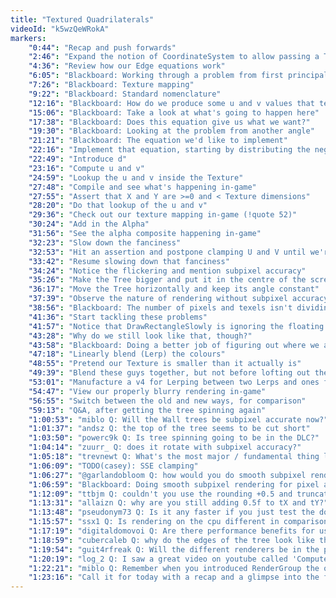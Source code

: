```yaml
---
title: "Textured Quadrilaterals"
videoId: "k5wzQeWRokA"
markers:
    "0:44": "Recap and push forwards"
    "2:46": "Expand the notion of CoordinateSystem to allow passing a Texture"
    "4:36": "Review how our Edge equations work"
    "6:05": "Blackboard: Working through a problem from first principals"
    "7:26": "Blackboard: Texture mapping"
    "9:22": "Blackboard: Standard nomenclature"
    "12:16": "Blackboard: How do we produce some u and v values that tell us where in the texture we are at any given time?"
    "15:06": "Blackboard: Take a look at what's going to happen here"
    "17:38": "Blackboard: Does this equation give us what we want?"
    "19:30": "Blackboard: Looking at the problem from another angle"
    "21:21": "Blackboard: The equation we'd like to implement"
    "22:16": "Implement that equation, starting by distributing the negative in the Edge tests"
    "22:49": "Introduce d"
    "23:16": "Compute u and v"
    "24:59": "Lookup the u and v inside the Texture"
    "27:48": "Compile and see what's happening in-game"
    "27:55": "Assert that X and Y are >=0 and < Texture dimensions"
    "28:20": "Do that lookup of the u and v"
    "29:36": "Check out our texture mapping in-game (!quote 52)"
    "30:24": "Add in the Alpha"
    "31:56": "See the alpha composite happening in-game"
    "32:23": "Slow down the fanciness"
    "32:53": "Hit an assertion and postpone clamping U and V until we're doing SIMD"
    "33:42": "Resume slowing down that fanciness"
    "34:24": "Notice the flickering and mention subpixel accuracy"
    "35:26": "Make the Tree bigger and put it in the centre of the screen"
    "36:17": "Move the Tree horizontally and keep its angle constant"
    "37:39": "Observe the nature of rendering without subpixel accuracy"
    "38:56": "Blackboard: The number of pixels and texels isn't dividing out evenly"
    "41:36": "Start tackling these problems"
    "41:57": "Notice that DrawRectangleSlowly is ignoring the floating point accuracy that was passed to it"
    "43:28": "Why do we still look like that, though?"
    "43:58": "Blackboard: Doing a better job of figuring out where we are in the texture map"
    "47:18": "Linearly blend (Lerp) the colours"
    "48:55": "Pretend our Texture is smaller than it actually is"
    "49:39": "Blend these guys together, but not before lofting out the Color values"
    "53:01": "Manufacture a v4 for Lerping between two Lerps and ones for doing scalar multiplications"
    "54:47": "View our properly blurry rendering in-game"
    "56:55": "Switch between the old and new ways, for comparison"
    "59:13": "Q&A, after getting the tree spinning again"
    "1:00:53": "miblo Q: Will the Wall trees be subpixel accurate now?"
    "1:01:37": "andsz Q: the top of the tree seems to be cut short"
    "1:03:50": "powerc9k Q: Is tree spinning going to be in the DLC?"
    "1:04:14": "zuurr_ Q: does it rotate with subpixel accuracy?"
    "1:05:18": "trevnewt Q: What's the most major / fundamental thing left to do on the renderer?"
    "1:06:09": "TODO(casey): SSE clamping"
    "1:06:27": "@garlandobloom Q: how would you do smooth subpixel rendering for something like pixel art graphics, that doesn't blur but still moves smoothly"
    "1:06:59": "Blackboard: Doing smooth subpixel rendering for pixel art graphics"
    "1:12:09": "ttbjm Q: couldn't you use the rounding +0.5 and truncate to not sample outside the edges of the texture?"
    "1:13:31": "allaizn Q: why are you still adding 0.5f to tX and tY?"
    "1:13:48": "pseudonym73 Q: Is it any faster if you just test the domain of (u,v) instead of testing edges?"
    "1:15:57": "ssx1 Q: Is rendering on the cpu different in comparison to rendering on a gpu codewise?"
    "1:17:19": "digitaldomovoi Q: Are there performance benefits for using a quad as primitive over triangles in a software renderer like this?"
    "1:18:59": "cubercaleb Q: why do the edges of the tree look like they are feathered?"
    "1:19:54": "guit4rfreak Q: Will the different renderers be in the platform layer?"
    "1:20:19": "log_2 Q: I saw a great video on youtube called 'Computer Color is Broken' from minutephysics that talks about how blending colours is usually incorrectly done. Without relying on 3rd party libraries, you have an opportunity to do it correctly."
    "1:22:21": "miblo Q: Remember when you introduced RenderGroup the other week? Is this subpixel rendering lerp one of the things that will go in the RenderGroup?"
    "1:23:16": "Call it for today with a recap and a glimpse into the future"
---
```

